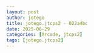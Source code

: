 ```yaml
---
layout: post
author: jotego
title: jotego.jtcps2 - 022a4bc
date: 2025-08-29
categories: [Arcade, jtcps2]
tags: [jotego.jtcps2]
---
```



